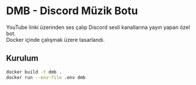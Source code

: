 # DMB - Discord Müzik Botu

YouTube linki üzerinden ses çalıp Discord sesli kanallarına yayın yapan özel bot.  
Docker içinde çalışmak üzere tasarlandı.

## Kurulum
```bash
docker build -t dmb .
docker run --env-file .env dmb
```
